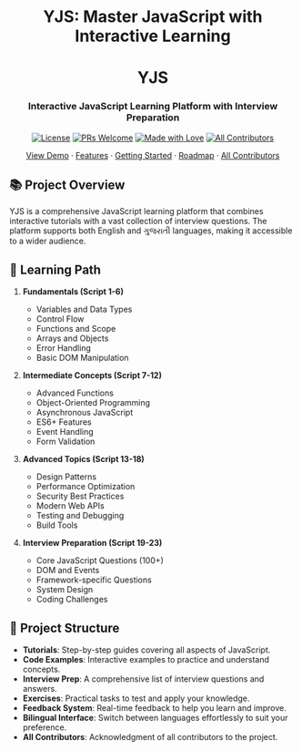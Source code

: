 <div align="center">
  <h1>YJS: Master JavaScript with Interactive Learning</h1>
  
  # YJS
  ### Interactive JavaScript Learning Platform with Interview Preparation

  [![License](https://img.shields.io/badge/license-MIT-blue.svg)](LICENSE)
  [![PRs Welcome](https://img.shields.io/badge/PRs-welcome-brightgreen.svg)](CONTRIBUTING.md)
  [![Made with Love](https://img.shields.io/badge/Made%20with-❤️-red.svg)](https://github.com/yourusername/JSWithYash)
  [![All Contributors](https://img.shields.io/badge/all_contributors-1-orange.svg?style=flat-square)](#contributors-)

  <p align="center">
    <a href="#demo">View Demo</a>
    ·
    <a href="#features">Features</a>
    ·
    <a href="#getting-started">Getting Started</a>
    ·
    <a href="#roadmap">Roadmap</a>
    ·
    <a href="#all-contributors">All Contributors</a>
  </p>
</div>

## 📚 Project Overview

YJS is a comprehensive JavaScript learning platform that combines interactive tutorials with a vast collection of interview questions. The platform supports both English and ગુજરાતી languages, making it accessible to a wider audience.

## 🎯 Learning Path

1. **Fundamentals (Script 1-6)**
   - Variables and Data Types
   - Control Flow
   - Functions and Scope
   - Arrays and Objects
   - Error Handling
   - Basic DOM Manipulation

2. **Intermediate Concepts (Script 7-12)**
   - Advanced Functions
   - Object-Oriented Programming
   - Asynchronous JavaScript
   - ES6+ Features
   - Event Handling
   - Form Validation

3. **Advanced Topics (Script 13-18)**
   - Design Patterns
   - Performance Optimization
   - Security Best Practices
   - Modern Web APIs
   - Testing and Debugging
   - Build Tools

4. **Interview Preparation (Script 19-23)**
   - Core JavaScript Questions (100+)
   - DOM and Events
   - Framework-specific Questions
   - System Design
   - Coding Challenges

## 🚀 Project Structure

- **Tutorials**: Step-by-step guides covering all aspects of JavaScript.
- **Code Examples**: Interactive examples to practice and understand concepts.
- **Interview Prep**: A comprehensive list of interview questions and answers.
- **Exercises**: Practical tasks to test and apply your knowledge.
- **Feedback System**: Real-time feedback to help you learn and improve.
- **Bilingual Interface**: Switch between languages effortlessly to suit your preference.
- **All Contributors**: Acknowledgment of all contributors to the project.